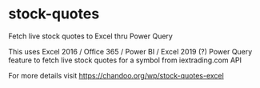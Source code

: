 # stock-quotes
Fetch live stock quotes to Excel thru Power Query

This uses Excel 2016 / Office 365 / Power BI / Excel 2019 (?) Power Query feature to fetch live stock quotes for a symbol from iextrading.com API

For more details visit https://chandoo.org/wp/stock-quotes-excel
